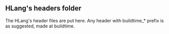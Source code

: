 HLang's headers folder
----------------
The HLang's header files are put here. Any header with buildtime_* prefix is as suggested, made at buildtime.
